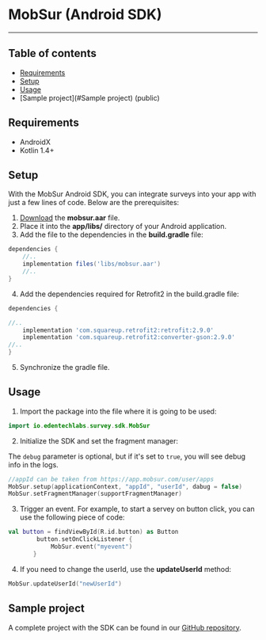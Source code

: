 # MobSur (Android SDK)
---
## Table of contents
* [Requirements](#requirements)
* [Setup](#setup)
* [Usage](#usage)
* [Sample project](#Sample project) (public)

## Requirements
- AndroidX
- Kotlin 1.4+

## Setup

With the MobSur Android SDK, you can integrate surveys into your app with just a few lines of code. Below are the prerequisites:

1. [Download](mobsur.aar) the **mobsur.aar** file.
2. Place it into the **app/libs/** directory of your Android application.
3. Add the file to the dependencies in the **build.gradle** file:

```groovy
dependencies {
    //..
    implementation files('libs/mobsur.aar')
    //..
}
```

4. Add the dependencies required for Retrofit2 in the build.gradle file:

```groovy
dependencies {

//..
    implementation 'com.squareup.retrofit2:retrofit:2.9.0'
    implementation 'com.squareup.retrofit2:converter-gson:2.9.0'
//..
}
```

5. Synchronize the gradle file.

	
## Usage
1. Import the package into the file where it is going to be used:


```kotlin
import io.edentechlabs.survey.sdk.MobSur
```

2. Initialize the SDK and set the fragment manager:

The `debug` parameter is optional, but if it's set to `true`, you will see debug info in the logs. 

```kotlin
//appId can be taken from https://app.mobsur.com/user/apps
MobSur.setup(applicationContext, "appId", "userId", dabug = false)
MobSur.setFragmentManager(supportFragmentManager)
```

3. Trigger an event. For example, to start a servey on button click, you can use the following piece of code:

```kotlin
val button = findViewById(R.id.button) as Button
        button.setOnClickListener {
            MobSur.event("myevent")
       }
```

4. If you need to change the userId, use the **updateUserId** method:

```kotlin
MobSur.updateUserId("newUserId")
```


## Sample project

A complete project with the SDK can be found in our [GitHub repository](https://github.com/eden-tech-labs/MobSur-Android-App).

